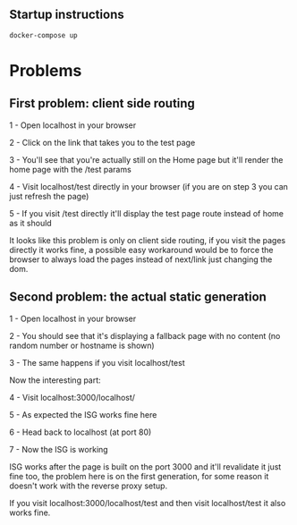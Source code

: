 ## Startup instructions

```
docker-compose up
```

# Problems

## First problem: client side routing

1 - Open localhost in your browser

2 - Click on the link that takes you to the test page

3 - You'll see that you're actually still on the Home page but it'll render the home page with the /test params

4 - Visit localhost/test directly in your browser (if you are on step 3 you can just refresh the page)

5 - If you visit /test directly it'll display the test page route instead of home as it should


It looks like this problem is only on client side routing, if you visit the pages directly it works fine, a possible easy workaround would be to force the browser to always load the pages instead of next/link just changing the dom.

## Second problem: the actual static generation

1 - Open localhost in your browser

2 - You should see that it's displaying a fallback page with no content (no random number or hostname is shown)

3 - The same happens if you visit localhost/test


Now the interesting part:

4 - Visit localhost:3000/localhost/

5 - As expected the ISG works fine here

6 - Head back to localhost (at port 80)

7 - Now the ISG is working


ISG works after the page is built on the port 3000 and it'll revalidate it just fine too, the problem here is on the first generation, for some reason it doesn't work with the reverse proxy setup.


If you visit localhost:3000/localhost/test and then visit localhost/test it also works fine.